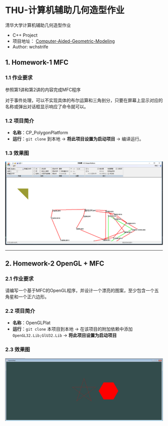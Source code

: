 # THU-计算机辅助几何造型作业

清华大学计算机辅助几何造型作业

- C++ Project
- 项目地址： [Computer-Aided-Geometric-Modeling](https://github.com/wchstrife/Computer-Aided-Geometric-Modeling)
- Author: wchstrife

## 1. Homework-1 MFC

### 1.1 作业要求

参照第1讲和第2讲的内容完成MFC程序

对于事件处理，可以不实现具体的布尔运算和三角剖分，只要在屏幕上显示对应的名称或弹出对话框显示响应了命令就可以。

### 1.2 项目简介

- **名称**：CP_PolygonPlatform
- **运行**：``git clone`` 到本地 -> **将此项目设置为启动项目** -> 编译运行。

### 1.3 效果图

![](/img/hw1.png)

---

## 2. Homework-2 OpenGL + MFC

### 2.1 作业要求

请编写一个基于MFC的OpenGL程序，并设计一个漂亮的图案，至少包含一个五角星和一个正六边形。

### 2.2 项目简介

- **名称**：OpenGLPlat
- **运行**：``git clone`` 本项目到本地 -> 在该项目的附加依赖中添加 `OpenGL32.Lib;GlU32.Lib` -> **将此项目设置为启动项目**

### 2.3 效果图

![](/img/hw2.png)
